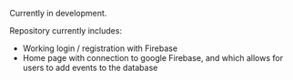Currently in development.

Repository currently includes:
- Working login / registration with Firebase
- Home page with connection to google Firebase, and which allows for users to add events to the database

